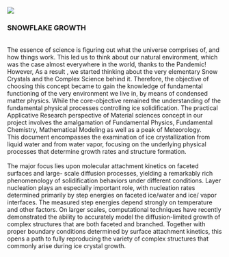![](https://lh3.googleusercontent.com/proxy/Wr7-qOfND2vcNe1NhRPVh8eJV2QsRSEpG0QsVXQBmb3nr4PxUQYk5ARtd1dOH8meRWgg72KMcox_hltKlXP61-jqM5FG4J1Ua5fWqA)
</br>
<h3> SNOWFLAKE GROWTH </h3> </br>
The essence of science is figuring out what the universe comprises of, and how things work. This led us to think about our natural environment, which was the case almost
everywhere in the world, thanks to the Pandemic!  </br>
However, As a result , we started thinking about the very elementary Snow Crystals and the Complex Science behind it. Therefore, the objective of choosing this concept became to gain the knowledge of
fundamental functioning of the very environment we live in, by means of condensed matter physics. While the core-objective remained the understanding of the fundamental physical
processes controlling ice solidification. The practical Applicative Research perspective of Material sciences concept in our project involves the amalgamation of Fundamental Physics, Fundamental Chemistry,
Mathematical Modeling as well as a peak of Meteorology. </br>
This document encompasses the examination of ice crystallization from liquid water and
from water vapor, focusing on the underlying physical processes that determine growth
rates and structure formation. </br>
</br>
The major focus lies upon molecular attachment kinetics on faceted surfaces and large-
scale diffusion processes, yielding a remarkably rich phenomenology of solidification
behaviors under different conditions. Layer nucleation plays an especially important role,
with nucleation rates determined primarily by step energies on faceted ice/water and ice/
vapor interfaces. The measured step energies depend strongly on temperature and other
factors. On larger scales, computational techniques have recently demonstrated the ability
to accurately model the diffusion-limited growth of complex structures that are both
faceted and branched. Together with proper boundary conditions determined by surface
attachment kinetics, this opens a path to fully reproducing the variety of complex
structures that commonly arise during ice crystal growth.



